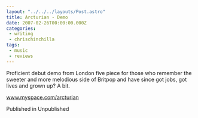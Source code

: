 ```yaml
---
layout: "../../../layouts/Post.astro"
title: Arcturian - Demo
date: 2007-02-26T00:00:00.000Z
categories:
 - writing
 - chrischinchilla
tags: 
 - music 
 - reviews
---
```


Proficient debut demo from London five piece for those who remember the sweeter and more melodious side of Britpop and have since got jobs, got lives and grown up? A bit.

<a href=https://www.myspace.com/arcturian target=_blank>www.myspace.com/arcturian</a>

Published in Unpublished

